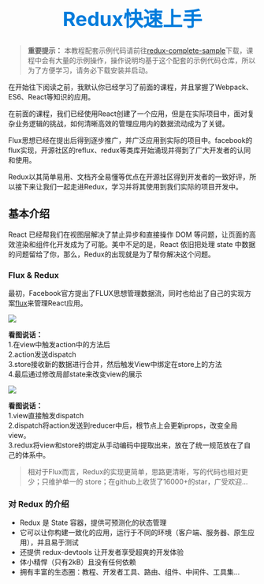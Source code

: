<h1 style="font-size: 40px;text-align:center;color: #007cdc;">Redux快速上手</h1>

> **重要提示：** 本教程配套示例代码请前往[redux-complete-sample](https://github.com/GuoYongfeng/redux-complete-sample)下载，课程中会有大量的示例操作，操作说明均基于这个配套的示例代码仓库，所以为了方便学习，请务必下载安装并启动。


在开始往下阅读之前，我默认你已经学习了前面的课程，并且掌握了Webpack、ES6、React等知识的应用。

在前面的课程，我们已经使用React创建了一个应用，但是在实际项目中，面对复杂业务逻辑的挑战，如何清晰高效的管理应用内的数据流动成为了关键。

Flux思想已经在提出后得到逐步推广，并广泛应用到实际的项目中。facebook的flux实现，开源社区的reflux、redux等类库开始涌现并得到了广大开发者的认同和使用。

Redux以其简单易用、文档齐全易懂等优点在开源社区得到开发者的一致好评，所以接下来让我们一起走进Redux，学习并将其使用到我们实际的项目开发中。

## 基本介绍

React 已经帮我们在视图层解决了禁止异步和直接操作 DOM 等问题，让页面的高效渲染和组件化开发成为了可能。美中不足的是，React 依旧把处理 state 中数据的问题留给了你，那么，Redux的出现就是为了帮你解决这个问题。

### Flux & Redux

最初，Facebook官方提出了FLUX思想管理数据流，同时也给出了自己的实现方案[flux](https://github.com/facebook/flux)来管理React应用。

<img src="/img/redux/flux.jpg" />

**看图说话：**<br>
1.在view中触发action中的方法后<br>
2.action发送dispatch<br>
3.store接收新的数据进行合并，然后触发View中绑定在store上的方法<br>
4.最后通过修改局部state来改变view的展示<br>

<img src="/img/redux/redux.jpg" />

**看图说话：**<br>
1.view直接触发dispatch<br>
2.dispatch将action发送到reducer中后，根节点上会更新props，改变全局view。<br>
3.redux将view和store的绑定从手动编码中提取出来，放在了统一规范放在了自己的体系中。<br>

> 相对于Flux而言，Redux的实现更简单，思路更清晰，写的代码也相对更少；只维护单一的 store；在github上收货了16000+的star，广受欢迎...

### 对 Redux 的介绍

- Redux 是 State 容器，提供可预测化的状态管理
- 它可以让你构建一致化的应用，运行于不同的环境（客户端、服务器、原生应用），并且易于测试
- 还提供 redux-devtools 让开发者享受超爽的开发体验
- 体小精悍（只有2kB）且没有任何依赖
- 拥有丰富的生态圈：教程、开发者工具、路由、组件、中间件、工具集...
